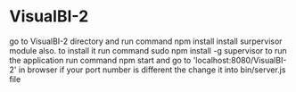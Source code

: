 # VisualBI-2
go to VisualBI-2 directory and run command npm install
install surpervisor module also. to install it run command sudo npm install -g supervisor
to run the application run command npm start and go to 'localhost:8080/VisualBI-2' in browser
if your port number is different the change it into bin/server.js file
